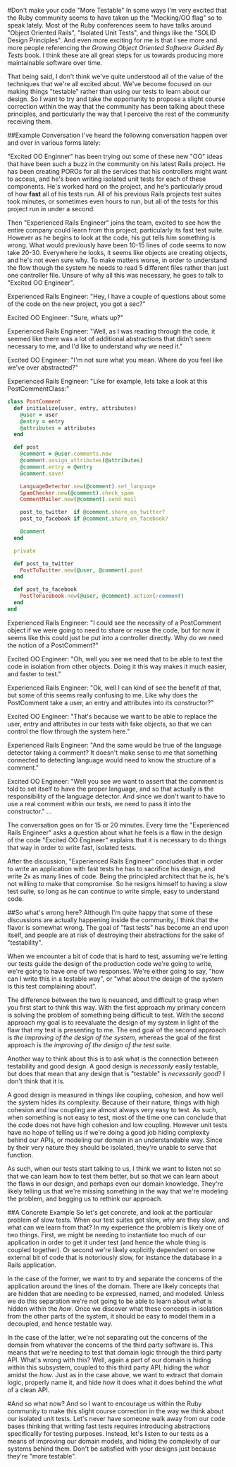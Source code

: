 #Don't make your code "More Testable"
In some ways I'm very excited that the Ruby community seems to have
taken up the "Mocking/OO flag" so to speak lately. Most of the Ruby
conferences seem to have talks around "Object Oriented Rails",
"Isolated Unit Tests", and things like the "SOLID Design Principles". And even
more exciting for me is that I see more and more people referencing the 
*Growing Object Oriented Software Guided By Tests* book. I think these
are all great steps for us towards producing more maintainable software
over time.

That being said, I don't think we've quite understood all of the value
of the techniques that we're all excited about. We've become focused
on our making things "testable" rather than using our tests to learn
about our design. So I want to try and take the opportunity to propose a
slight course correction within the way that the community has been
talking about these principles, and particularly the way that I perceive the
rest of the community receiving them. 

##Example Conversation
I've heard the following conversation happen over and over in various forms
lately:

"Excited OO Enginner" has been trying out some of these new "OO" ideas that have
been such a buzz in the community on his latest Rails project. He has
been creating POROs for all the services that his controllers might want
to access, and he's been writing isolated unit tests for each of these
components. He's worked hard on the project, and he's particularly proud
of how **fast** all of his tests run. All of his previous Rails projects
test suites took minutes, or sometimes even hours to run, but all of the
tests for this project run in under a second.

Then "Experienced Rails Engineer" joins the team, excited to see how the entire
company could learn from this project, particularly its fast test suite. However
as he begins to look at the code, his gut tells him something is
wrong. What would previously have been 10-15 lines of code seems to now
take 20-30. Everywhere he looks, it seems like objects are creating
objects, and he's not even sure why. To make matters worse, in order to
understand the flow though the system he needs to read 5 different files rather
than just one controller file. Unsure of why all this was necessary, he goes to
talk to "Excited OO Engineer".

Experienced Rails Engineer: "Hey, I have a couple of questions about some of 
the code on the new project, you got a sec?"

Excited OO Engineer: "Sure, whats up?"

Experienced Rails Engineer: "Well, as I was reading through the code, it seemed
like there was a lot of additional abstractions that didn't seem necessary to
me, and I'd like to understand why we need it."

Excited OO Engineer: "I'm not sure what you mean. Where do you feel like we've
over abstracted?"

Experienced Rails Engineer: "Like for example, lets take a look at this
PostCommentClass:"

```ruby
class PostComment
  def initialize(user, entry, attributes)
    @user = user
    @entry = entry
    @attributes = attributes
  end

  def post
    @comment = @user.comments.new
    @comment.assign_attributes(@attributes)
    @comment.entry = @entry
    @comment.save!

    LanguageDetector.new(@comment).set_language
    SpamChecker.new(@comment).check_spam
    CommentMailer.new(@comment).send_mail

    post_to_twitter  if @comment.share_on_twitter?
    post_to_facebook if @comment.share_on_facebook?

    @comment
  end

  private

  def post_to_twitter
    PostToTwitter.new(@user, @comment).post
  end

  def post_to_facebook
    PostToFacebook.new(@user, @comment).action(:comment)
  end
end
```

Experienced Rails Engineer: "I could see the necessity of a PostComment object 
if we were going to need to share or reuse the code, but for now it
seems like this could just be put into a controller directly. Why do we need
the notion of a PostComment?"

Excited OO Engineer: "Oh, well you see we need that to be able to test the
code in isolation from other objects. Doing it this way makes it much easier,
and faster to test."

Experienced Rails Engineer: "Ok, well I can kind of see the benefit of that,
but some of this seems really confusing to me. Like why does the PostComment
take a user, an entry and attributes into its constructor?"

Excited OO Engineer: "That's because we want to be able to replace the user,
entry and attributes in our tests with fake objects, so that we can
control the flow through the system here."

Experienced Rails Engineer: "And the same would be true of the language
detector taking a comment? It doesn't make sense to me that something
connected to detecting language would need to know the structure of a
comment."

Excited OO Engineer: "Well you see we want to assert that the comment is
told to set itself to have the proper language, and so that actually is
the responsibility of the language detector. And since we don't want to
have to use a real comment within our tests, we need to pass it into the
constructor."
...

The conversation goes on for 15 or 20 minutes. Every time the
"Experienced Rails Engineer" asks a question about what he feels is a
flaw in the design of the code "Excited OO Engineer" explains that it is
necessary to do things that way in order to write fast, isolated tests.

After the discussion, "Experienced Rails Engineer" concludes that in
order to write an application with fast tests he has to sacrifice his
design, and write 2x as many lines of code. Being the principled
architect that he is, he's not willing to make that compromise. So
he resigns himself to having a slow test suite, so long as he can
continue to write simple, easy to understand code.

##So what's wrong here?
Although I'm quite happy that some of these discussions are actually
happening inside the community, I think that the flavor is somewhat
wrong. The goal of "fast tests" has become an end upon itself, and
people are at risk of destroying their abstractions for the sake of
"testability".

When we encounter a bit of code that is hard to test, assuming we're
letting our tests guide the design of the production code we're going to
write, we're going to have one of two responses. We're either going to
say, "how can I write this in a testable way", or "what about the design
of the system is this test complaining about".

The difference between the two is neuanced, and difficult to grasp when
you first start to think this way. With the first approach my primary
concern is solving the problem of something being difficult to test.
With the second approach my goal is to reevaluate the design of my
system in light of the flaw that my test is presenting to me. The end
goal of the second approach is *the improving of the design of the
system*, whereas the goal of the first approach is *the improving of the
design of the test suite*.

Another way to think about this is to ask what is the connection between
testability and good design. A good design is *necessarily* easily
testable, but does that mean that any design that is "testable" is
*necessarily* good? I don't think that it is.

A good design is measured in things like coupling, cohesion, and how well the
system hides its complexity. Because of their nature, things with high
cohesion and low coupling are almost always very easy to test. As such, when
something is not easy to test, most of the time one can conclude that
the code does not have high cohesion and low coupling. However unit tests
have no hope of telling us if we're doing a good job hiding complexity
behind our APIs, or modeling our domain in an understandable way. Since
by their very nature they should be isolated, they're unable to serve
that function.

As such, when our tests start talking to us, I think we want to listen not
so that we can learn how to test them better, but so that we can learn
about the flaws in our design, and perhaps even our domain knowledge.
They're likely telling us that we're missing something in the way that
we're modeling the problem, and begging us to rethink our approach.

##A Concrete Example
So let's get concrete, and look at the particular problem of slow tests. When 
our test suites get slow, why are they slow, and what can we learn from
that? In my experience the problem is likely one of two things. First, we might 
be needing to instantiate too much of our application in order to get it under
test (and hence the whole thing is coupled together). Or second we're likely 
explicitly dependent on some external bit of code that is notoriously slow,
for instance the database in a Rails application.

In the case of the former, we want to try and separate the concerns of
the application around the lines of the domain. There are likely
concepts that are hidden that are needing to be expressed, named, and
modeled. Unless we do this separation we're not going to be able to learn
about *what* is hidden within the *how*. Once we discover what these
concepts in isolation from the other parts of the system, it should be
easy to model them in a decoupled, and hence testable way.

In the case of the latter, we're not separating out the concerns of
the domain from whatever the concerns of the third party software is.
This means that we're needing to test that domain logic through the
third party API. What's wrong with this? Well, again a part of our
domain is hiding within this subsystem, coupled to this third party API,
hiding the *what* amidst the *how*. Just as in the case above, we want
to extract that domain logic, properly name it, and hide *how* it does
what it does behind the *what* of a clean API.

#And so what now?
And so I want to encourage us within the Ruby community to make this
slight course correction in the way we think about our isolated unit
tests. Let's never have someone walk away from our code bases thinking
that writing fast tests requires introducing abstractions specificallly
for testing purposes. Instead, let's listen to our tests as a means of
improving our domain models, and hiding the complexity of our systems
behind them. Don't be satisfied with your designs just because they're
"more testable".
